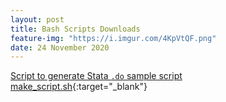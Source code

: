 ```yaml
---
layout: post
title: Bash Scripts Downloads
feature-img: "https://i.imgur.com/4KpVtQF.png"
date: 24 November 2020
---
```

 [Script to generate Stata `.do` sample script](https://raw.githubusercontent.com/jtande/jhub-file-download/master/Stata/make_script.sh)  
[make_script.sh](https://drive.google.com/file/d/1y5-h5VifYHW5hpU8THRx-aONirgla0Je/view?usp=sharing){:target="_blank"}
